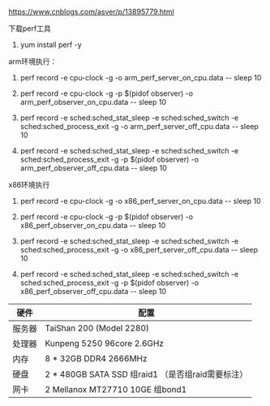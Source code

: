 https://www.cnblogs.com/asver/p/13895779.html



下载perf工具

1. yum install perf -y 



arm环境执行：

1. perf record -e cpu-clock -g -o arm_perf_server_on_cpu.data -- sleep 10
2. perf record -e cpu-clock -g -p  $(pidof observer) -o arm_perf_observer_on_cpu.data -- sleep 10

3. perf record -e sched:sched_stat_sleep -e sched:sched_switch -e sched:sched_process_exit -g  -o arm_perf_server_off_cpu.data -- sleep 10
4. perf record -e sched:sched_stat_sleep -e sched:sched_switch -e sched:sched_process_exit -g  -p  $(pidof observer)  -o arm_perf_observer_off_cpu.data -- sleep 10



x86环境执行

1. perf record -e cpu-clock -g -o x86_perf_server_on_cpu.data -- sleep 10
2. perf record -e cpu-clock -g -p  $(pidof observer) -o x86_perf_observer_on_cpu.data -- sleep 10

3. perf record -e sched:sched_stat_sleep -e sched:sched_switch -e sched:sched_process_exit -g  -o x86_perf_server_off_cpu.data -- sleep 10
4. perf record -e sched:sched_stat_sleep -e sched:sched_switch -e sched:sched_process_exit -g  -p  $(pidof observer)  -o x86_perf_observer_off_cpu.data -- sleep 10







| 硬件   | 配置                                                |
| ------ | --------------------------------------------------- |
| 服务器 | TaiShan 200 (Model 2280)                            |
| 处理器 | Kunpeng 5250 96core 2.6GHz                          |
| 内存   | 8 * 32GB DDR4 2666MHz                               |
| 硬盘   | 2 * 480GB SATA SSD 组raid1   （是否组raid需要标注） |
| 网卡   | 2 Mellanox MT27710 10GE 组bond1                     |



